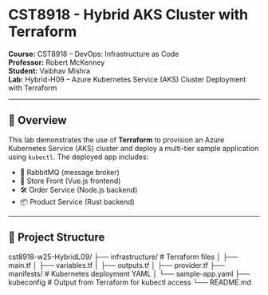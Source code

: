 # CST8918 - Hybrid AKS Cluster with Terraform

**Course:** CST8918 – DevOps: Infrastructure as Code  
**Professor:** Robert McKenney  
**Student:** Vaibhav Mishra  
**Lab:** Hybrid-H09 – Azure Kubernetes Service (AKS) Cluster Deployment with Terraform

---

## 📌 Overview

This lab demonstrates the use of **Terraform** to provision an Azure Kubernetes Service (AKS) cluster and deploy a multi-tier sample application using `kubectl`. The deployed app includes:

- 🐇 RabbitMQ (message broker)
- 🛒 Store Front (Vue.js frontend)
- 🛠 Order Service (Node.js backend)
- 📦 Product Service (Rust backend)

---

## 📁 Project Structure

cst8918-w25-HybridL09/
├── infrastructure/ # Terraform files
│ ├── main.tf
│ ├── variables.tf
│ ├── outputs.tf
│ ├── provider.tf
├── manifests/ # Kubernetes deployment YAML
│ └── sample-app.yaml
├── kubeconfig # Output from Terraform for kubectl access
└── README.md
